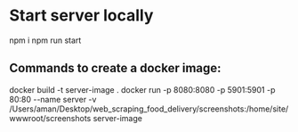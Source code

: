 # Start server locally

npm i
npm run start

## Commands to create a docker image:

docker build -t server-image .
docker run -p 8080:8080 -p 5901:5901 -p 80:80 --name server -v /Users/aman/Desktop/web_scraping_food_delivery/screenshots:/home/site/wwwroot/screenshots server-image

<!-- docker run --name server -d server-image
docker ps -->

